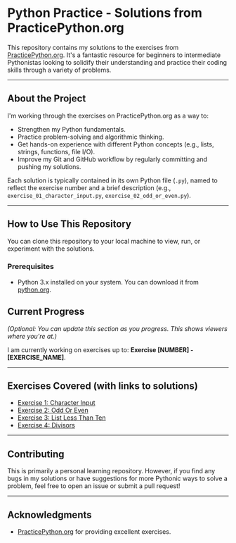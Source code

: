 # Python Practice - Solutions from PracticePython.org

This repository contains my solutions to the exercises from [PracticePython.org](https://www.practicepython.org/). It's a fantastic resource for beginners to intermediate Pythonistas looking to solidify their understanding and practice their coding skills through a variety of problems.

---

## About the Project

I'm working through the exercises on PracticePython.org as a way to:
* Strengthen my Python fundamentals.
* Practice problem-solving and algorithmic thinking.
* Get hands-on experience with different Python concepts (e.g., lists, strings, functions, file I/O).
* Improve my Git and GitHub workflow by regularly committing and pushing my solutions.

Each solution is typically contained in its own Python file (`.py`), named to reflect the exercise number and a brief description (e.g., `exercise_01_character_input.py`, `exercise_02_odd_or_even.py`).

---

## How to Use This Repository

You can clone this repository to your local machine to view, run, or experiment with the solutions.

### Prerequisites

* Python 3.x installed on your system. You can download it from [python.org](https://www.python.org/downloads/).


## Current Progress

*(Optional: You can update this section as you progress. This shows viewers where you're at.)*

I am currently working on exercises up to: **Exercise [NUMBER] - [EXERCISE_NAME]**.

---

## Exercises Covered (with links to solutions)

* [Exercise 1: Character Input](character_input.py)
* [Exercise 2: Odd Or Even](odd_even.py)
* [Exercise 3: List Less Than Ten](list_less_than_ten.py)
* [Exercise 4: Divisors](divisors.py)


---

## Contributing

This is primarily a personal learning repository. However, if you find any bugs in my solutions or have suggestions for more Pythonic ways to solve a problem, feel free to open an issue or submit a pull request!

---

## Acknowledgments

* [PracticePython.org](https://www.practicepython.org/) for providing excellent exercises.
